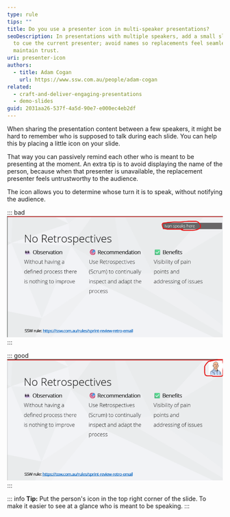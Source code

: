 ```yaml
---
type: rule
tips: ""
title: Do you use a presenter icon in multi-speaker presentations?
seoDescription: In presentations with multiple speakers, add a small slide icon
  to cue the current presenter; avoid names so replacements feel seamless and
  maintain trust.
uri: presenter-icon
authors:
  - title: Adam Cogan
    url: https://www.ssw.com.au/people/adam-cogan
related:
  - craft-and-deliver-engaging-presentations
  - demo-slides
guid: 2031aa26-537f-4a5d-90e7-e000ec4eb2df
---
```

When sharing the presentation content between a few speakers, it might be hard to remember who is supposed to talk during each slide. You can help this by placing a little icon on your slide. 

That way you can passively remind each other who is meant to be presenting at the moment. An extra tip is to avoid displaying the name of the person, because when that presenter is unavailable, the replacement presenter feels untrustworthy to the audience.

<!--endintro-->

The icon allows you to determine whose turn it is to speak, without notifying the audience.

::: bad
![Figure: Bad example - Presenter name shown in a slide as a note](presenter-icon-bad.png)
:::

::: good
![Figure: Good example - Use a subtle icon to indicate the presenter](presenter-icon-good.png)
:::

::: info
**Tip:** Put the person's icon in the top right corner of the slide. To make it easier to see at a glance who is meant to be speaking.
:::
